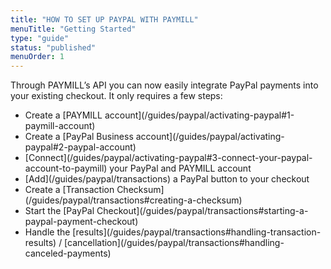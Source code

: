 ```yaml
---
title: "HOW TO SET UP PAYPAL WITH PAYMILL"
menuTitle: "Getting Started"
type: "guide"
status: "published"
menuOrder: 1
---
```


Through PAYMILL’s API you can now easily integrate PayPal payments into your existing checkout. It only requires a few steps:

<ul class="checklist">
  <li class="arrow_box">
    <i class="fa fa-file-text-o"></i>
    Create a [PAYMILL account](/guides/paypal/activating-paypal#1-paymill-account)
  </li>

  <li class="arrow_box">
    <i class="fa fa-paypal"></i>
    Create a [PayPal Business account](/guides/paypal/activating-paypal#2-paypal-account)
  </li>

  <li class="arrow_box">
    <i class="fa fa-plug"></i>
    [Connect](/guides/paypal/activating-paypal#3-connect-your-paypal-account-to-paymill) your PayPal and PAYMILL account
  </li>

  <li class="arrow_box">
    <i class="fa fa-code"></i>
    [Add](/guides/paypal/transactions) a PayPal button to your checkout
  </li>

  <li class="arrow_box">
    <i class="fa fa-check-square-o"></i>
    Create a [Transaction Checksum](/guides/paypal/transactions#creating-a-checksum)
  </li>


  <li class="arrow_box">
    <i class="fa fa-cc-paypal"></i>
    Start the [PayPal Checkout](/guides/paypal/transactions#starting-a-paypal-payment-checkout)
  </li>

  <li class="box">
    <i class="fa fa-cogs"></i>
    Handle the [results](/guides/paypal/transactions#handling-transaction-results) / [cancellation](/guides/paypal/transactions#handling-canceled-payments)
  </li>
</ul>
